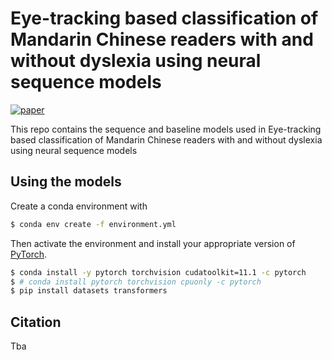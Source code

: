 Eye-tracking based classification of Mandarin Chinese readers with and without dyslexia using neural sequence models
====================================================================================================================
[![paper](https://img.shields.io/static/v1?label=paper&message=download%20link&color=brightgreen)](https://arxiv.org/abs/2210.09819)

This repo contains the sequence and baseline models used in Eye-tracking based classification of Mandarin Chinese readers with and without dyslexia using neural sequence models

## Using the models

Create a conda environment with
```bash
$ conda env create -f environment.yml
```
Then activate the environment and install your appropriate version of [PyTorch](https://pytorch.org/get-started/locally/).
```bash
$ conda install -y pytorch torchvision cudatoolkit=11.1 -c pytorch
$ # conda install pytorch torchvision cpuonly -c pytorch
$ pip install datasets transformers
```

## Citation

Tba
